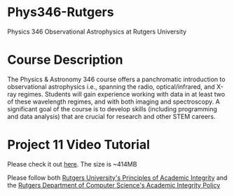 # Phys346-Rutgers

Physics 346 Observational Astrophysics at Rutgers University

# Course Description

The Physics & Astronomy 346 course offers a panchromatic introduction to observational astrophysics i.e., spanning the radio, optical/infrared, and X-ray regimes. Students will gain experience working with data in at least two of these wavelength regimes, and with both imaging and spectroscopy. A significant goal of the course is to develop skills (including programming and data analysis) that are crucial for research and other STEM careers. 

# Project 11 Video Tutorial

Please check it out [here](https://drive.google.com/file/d/1ACTJ_vp9RUk31CtxHsGSrE2Ue7_qVDmz/view?usp=sharing). The size is ~414MB

Please follow both [Rutgers University's Principles of Academic Integrity](http://academicintegrity.rutgers.edu/) and the [Rutgers Department of Computer Science's Academic Integrity Policy](https://www.cs.rutgers.edu/academics/undergraduate/academic-integrity-policy)
